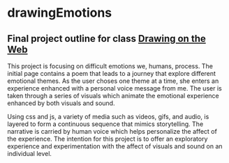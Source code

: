 # drawingEmotions

Final project outline for class [Drawing on the Web](https://cs.nyu.edu/courses/spring20/CSCI-UA.0380-001/)
-----------------------------------------------------------------------------------------------------------
This project is focusing on difficult emotions we, humans, process. The initial page contains a poem that leads to a journey that explore different emotional themes. As the user choses one theme at a time, she enters an experience enhanced with a personal voice message from me. The user is taken through a series of visuals which animate the emotional experience enhanced by both visuals and sound.


Using css and js, a variety of media such as videos, gifs, and audio, is layered to form a continuous sequence that mimics storytelling. The narrative is carried by human voice which helps personalize the affect of the experience. The intention for this project is to offer an exploratory experience and experimentation with the affect of visuals and sound on an individual level.
